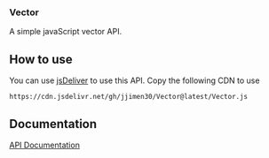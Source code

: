 ### Vector
A simple javaScript vector API.


## How to use

You can use [jsDeliver](https://www.jsdelivr.com/) to use this API.
Copy the following CDN to use

`https://cdn.jsdelivr.net/gh/jjimen30/Vector@latest/Vector.js`

##
## Documentation
[API Documentation](https://jjimen30.github.io./API/Vector.html)



